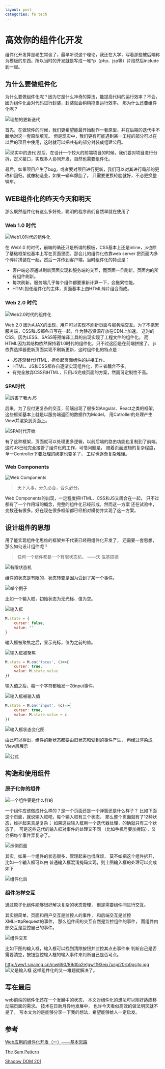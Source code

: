 ```yaml
---
layout: post
categories: fe tech
---
```


# 高效你的组件化开发

组件化开发算是老生常谈了，最早听说这个理论，我还在大学，写着那些被后端称为模板的东西。所以当时的开发就是写成一堆*p（php、jsp等）片段然后include到一起。

## 为什么要做组件化

为什么要做组件化呢？因为它是什么神奇的算法，能提高代码的运行效率？不会，因为组件化会对代码进行封装，封装就会稍稍拖累运行效率。
那为什么还要组件化呢？

![理想的更新迭代](http://ww4.sinaimg.cn/mw690/89d0a2e1gw1f93dxsw0zyj215n0qvtcf.jpg)

首先，在做软件的时候，我们更希望能最开始制作一套原型，并在后期的迭代中不断地对这一套原型填充。
但是现实中，我们更有可能遇到某一工程的部分可以在以后的项目中使用，这时就可以把共有的部分封装成组建公用。


![现实中的迭代](http://ww3.sinaimg.cn/mw690/89d0a2e1gw1f93ea4gcqtj219s0js0vz.jpg)
然后，在设计一个较大的前端项目的时候，我们要对项目进行分拆，定义接口，实现多人协同开发，自然也需要组件化。

最后，如果项目产生了bug，或者要对项目进行更新，我们可以对其进行局部的更改和回归。就像制造业，如果一辆车爆胎了，
只需要更换轮胎就好，不必更换整辆车。

## WEB组件化的昨天今天和明天

那么既然组件化有这么多好处，聪明的程序员们自然早就在使用了

### Web 1.0 时代

![Web1.0时代的组件化](http://ww3.sinaimg.cn/mw690/89d0a2e1gw1f93ea4vx7sj21480nn44a.jpg)

在 Web1.0 的时代，前端的确还只是所谓的模板，CSS基本上还是inline，js也除了基础框架也基本上写在页面里面。那会儿的组件化依靠web server
把页面内多个碎片拼装在一起，然后一并传到客户端，当时组件化的特点是：

* 客户端必须通过刷新页面实现和服务端的交互，而页面一旦刷新，页面内的所有组件刷新。
* 每次刷新，服务端几乎每个组件都要重新计算一下，会拖累性能。
* HTML担任组件化的主体，页面基本上由HTML碎片组合而成。

### Web 2.0 时代

![Web2.0时代的组件化](http://ww3.sinaimg.cn/mw690/89d0a2e1gw1f93ea5eq1oj21d90rudmu.jpg)

Web 2.0 因为AJAX的出现，用户可以实现不刷新页面与服务端交互。为了不拖累服务端，CSS和JS都各自写在一起，作为静态资源存放在CDN上加速。
这时的CSS，因为LESS、SASS等预编译工具的出现实现了工程文件的组件化。
而HTML因为其结构依然保持着1.0时代的组件化，只不过这回是在前端拼接了。
js依靠选择器更新页面实现不刷新更新，这时组件化的特点是：

* JS逐渐替代HTML，担负起页面组件的拼接工作。
* HTML、JS和CSS都各自逐渐实现组件化，但三者耦合不多。
* 有完全放弃CSS和HTML，只用JS完成页面的方案，然而可定制性不高。

### SPA时代

![厉害了我大JS](http://ww2.sinaimg.cn/mw690/89d0a2e1gw1f93ea62d3bj21770jbq65.jpg)

后来，为了应付更复杂的交互，前端出现了很多如Angular、React之类的框架，这些框架基本上就是以服务端返回的数据作为Model，
用Cotroller的处理产生View并渲染到页面上。

![SPA时代开始](http://ww1.sinaimg.cn/mw690/89d0a2e1gw1f93ea6msqgj21670oetdw.jpg)

有了这种框架，页面就可以处理更多逻辑，以前后端的路由功能也复制到了前端。
这时JS已经完全接管了组件化的工作，可惜问题是，
随着页面逻辑的复杂程度，单一Controller下要处理的绑定也变多了，
工程也逐渐复杂难懂。

### Web Components

![Web Components](http://ww4.sinaimg.cn/mw690/89d0a2e1gw1f93ea7hxopj21d80ld11e.jpg)

> 天下大事，分久必合，合久必分。

Web Components的出现，一定程度把HTML、CSS和JS又耦合在一起，
只不过都有了一个作用域的概念，完整的组件化已经形成，然而这一方案
还在试验中，变数还有很多。好在现在很多框架都已经相对模仿并实现了这一方案。

## 设计组件的思想

用了能实现组件化思维的框架并不代表已经用组件化开发了，
还需要一套思想，那么如何设计组件呢？

> 任何一个组件都是一个有限状态机。 ——沃·滋基硕德

![有限状态机](http://ww1.sinaimg.cn/mw690/89d0a2e1gw1f93ea7muo1j20u6054q38.jpg)

组件的状态是有限的，状态转变是因为受到了某一个事件。

![举个例子](http://c.hiphotos.baidu.com/zhidao/wh%3D450%2C600/sign=9dcdca868526cffc697fb7b68c3166a6/241f95cad1c8a786e39ff6116009c93d70cf5073.jpg)

比如一个输入框，初始状态为无光标、值为空。

![输入框](http://ww3.sinaimg.cn/mw690/89d0a2e1gw1f93ea82j7kj20ca02ra9y.jpg)

```javascript
M.state = {
    curser: false,
    value: ""
}
```

输入框被聚焦之后，显示光标，值为之前的值。

![输入框被聚焦](http://ww1.sinaimg.cn/mw690/89d0a2e1gw1f93ea8dlpbj20ca02r3yf.jpg)

```javascript
M.state = M.on('focus', ()=>{
    curser: true,
    value: M.state.value
})
```

输入值之后，每一个字符都触发一次input事件。

![输入框被输入值](http://ww2.sinaimg.cn/mw690/89d0a2e1gw1f93ea8qr4pj20ca02rdft.jpg)

```javascript
M.state = M.on('input', (c)=>{
    curser: true,
    value: M.state.value + c
})
```

![输入框状态变化图](http://ww1.sinaimg.cn/mw690/89d0a2e1gw1f93ea929zzj20x50d3dh7.jpg)

由此可以得出，组件的新状态都要由旧状态和受到的事件产生，
再经过渲染成View层展示

![公式](http://ww4.sinaimg.cn/mw690/89d0a2e1gw1f93eaa6y5hj20rb06gjs5.jpg)

## 构造和使用组件

### 原子化你的组件

![一个组件要是什么样的](http://ww4.sinaimg.cn/mw690/89d0a2e1gw1f93ea9et4cj21220ebjsl.jpg)

一个组件应该做成什么样的？是一个页面还是一个弹窗还是什么样子？
比如下面这个页面，就说输入框吧，每个输入框有三个状态，
那么整个页面就有了12种状态，维护起来真是复杂；
如果这些输入框用一个迭代器处理，的确就只有三个状态了，
可是这些迭代的输入框对事件的处理又不同
（比如手机号要加掩码），又会把每个事件弄复杂了。

![示例页面](http://ww3.sinaimg.cn/mw690/89d0a2e1gw1f93ea9uu5qj20ol0w3dil.jpg)

其实，如果一个组件的状态很多，管理起来也很麻烦，
莫不如把这个组件拆开，比如一个输入框可以由
普通输入框混淆掩码实现，则上图输入框的处理可以变成如下

![组件化后](http://ww1.sinaimg.cn/mw690/89d0a2e1gw1f93eaavbbkj21gi0vyn28.jpg)

### 组件怎样交互

通过原子化组件能够很好解决复杂的状态管理，
但是需要组件间进行交互。

其实很简单，页面和用户交互是监控人的事件，
和后端交互是监控XMLHttpRequest的事件，
那么组件间的交互自然是监控组件的事件，
而组件内部交互是监控自己的事件。

![组件交互](http://ww1.sinaimg.cn/mw690/89d0a2e1gw1f93eix7uspj20rb0gsjtg.jpg)

比如下图的输入框，输入框可以找到清除按钮并监控其点击事件来
判断自己是否需要清空，按钮监控输入框的输入事件来判断自己是否可点。

http://ww1.sinaimg.cn/mw690/89d0a2e1gw1f93eix7uspj20rb0gsjtg.jpg
![又是输入框](http://ww3.sinaimg.cn/mw690/89d0a2e1gw1f93eabffgxj219x0he0yg.jpg)
这样组件化的又一难题就解决了。

## 写在最后

web前端的组件化还在一个发展中的状态，
本文对组件化的想法可以刚好适应移动端页面的需求。
技术在日新月异地发展中，
也许今天看似高效的做法明天就不是了，
写本文为的是能够分享一下我的想法，希望能够给人一定启发。

## 参考

[Web应用的组件化开发（一）——基本思路](http://www.ituring.com.cn/article/63549)

[The Sam Pattern](http://sam.js.org)

[Shadow DOM 201](https://www.html5rocks.com/en/tutorials/webcomponents/shadowdom-201/)




